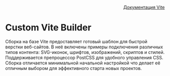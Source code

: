 <p align="right">
<a href="https://vite.dev/">Документация Vite</a>
</p>

# Custom Vite Builder 

Сборка на базе Vite предоставляет готовый шаблон для быстрой верстки веб-сайтов. В неё включены примеры подключения различных типов контента: SVG-иконок, шрифтов, изображений, скриптов и стилей. Поддерживается препроцессор PostCSS для удобного управления CSS. Сборка отличается минимальной начальной настройкой что делает её отличным выбором для эффективного старта новых проектов.